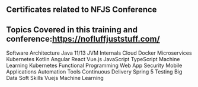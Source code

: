 ## Certificates related to NFJS Conference

Topics Covered in this training and conference:https://nofluffjuststuff.com/
----------------------------------------------
Software Architecture
Java 11/13
JVM Internals
Cloud
Docker
Microservices
Kubernetes
Kotlin
Angular
React
Vue.js
JavaScript
TypeScript
Machine Learning
Kubernetes
Functional Programming
Web App Security
Mobile Applications
Automation Tools
Continuous Delivery
Spring 5
Testing
Big Data
Soft Skills
Vuejs
Machine Learning
